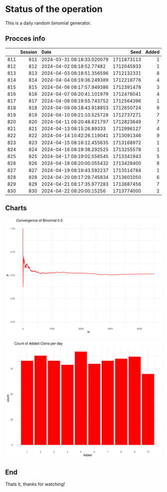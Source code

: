 # Status of the operation
  
  This is a daily random binomial generator.
  
## Procces info

|    | Session|Date                       |       Seed| Added|
|:---|-------:|:--------------------------|----------:|-----:|
|811 |     811|2024-03-31 08:18:33.020079 | 1711873113|     1|
|812 |     812|2024-04-02 08:18:52.77482  | 1712045933|     1|
|813 |     813|2024-04-03 08:18:51.356596 | 1712132331|     8|
|814 |     814|2024-04-04 08:19:36.249389 | 1712218776|     4|
|815 |     815|2024-04-06 08:17:57.949386 | 1712391478|     3|
|816 |     816|2024-04-07 08:20:41.101979 | 1712478041|     4|
|817 |     817|2024-04-08 08:19:55.743752 | 1712564396|     1|
|818 |     818|2024-04-09 08:18:43.918853 | 1712650724|     6|
|819 |     819|2024-04-10 08:21:10.525728 | 1712737271|     7|
|820 |     820|2024-04-11 08:20:48.621797 | 1712823649|     7|
|821 |     821|2024-04-13 08:15:26.89333  | 1712996127|     4|
|822 |     822|2024-04-14 10:42:26.119041 | 1713091346|     9|
|823 |     823|2024-04-15 08:16:12.455635 | 1713168972|     1|
|824 |     824|2024-04-16 08:19:38.292525 | 1713255578|     1|
|825 |     825|2024-04-17 08:19:02.556545 | 1713341943|     5|
|826 |     826|2024-04-18 08:20:00.055432 | 1713428400|     8|
|827 |     827|2024-04-19 08:19:43.592237 | 1713514784|     1|
|828 |     828|2024-04-20 08:17:29.745834 | 1713601050|     6|
|829 |     829|2024-04-21 08:17:35.977283 | 1713687456|     7|
|830 |     830|2024-04-22 08:20:00.15256  | 1713774000|     2|

## Charts 

![](charts/plot1.png)

![](charts/plot2.png)

## End

Thats it, thanks for watching!
